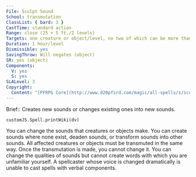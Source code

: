 ```yaml
---
File: Sculpt Sound
School: transmutation
ClassList: { bard: 3 }
CastTime: standard action
Range: close (25 + 5 ft./2 levels)
Targets: one creature or object/level, no two of which can be more than 30 ft. apart
Duration: 1 hour/level
Dismissible: yes
SavingThrow: Will negates (object)
SR: yes (object)
Components:
  V: yes
  S: yes
SLALevel: 3
Copyright:
  Content: "[PFRPG Core](http://www.d20pfsrd.com/magic/all-spells/s/sculpt-sound)"
---
```

Brief:: Creates new sounds or changes existing ones into new sounds.

```dataviewjs
customJS.Spell.printWiki(dv)
```

You can change the sounds that creatures or objects make. You can create sounds where none exist, deaden sounds, or transform sounds into other sounds. All affected creatures or objects must be transmuted in the same way. Once the transmutation is made, you cannot change it. You can change the qualities of sounds but cannot create words with which you are unfamiliar yourself.  A spellcaster whose voice is changed dramatically is unable to cast spells with verbal components.
